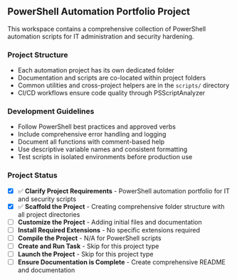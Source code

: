 <!-- Use this file to provide workspace-specific custom instructions to Copilot. For more details, visit https://code.visualstudio.com/docs/copilot/copilot-customization#_use-a-githubcopilotinstructionsmd-file -->

## PowerShell Automation Portfolio Project

This workspace contains a comprehensive collection of PowerShell automation scripts for IT administration and security hardening.

### Project Structure
- Each automation project has its own dedicated folder
- Documentation and scripts are co-located within project folders
- Common utilities and cross-project helpers are in the `scripts/` directory
- CI/CD workflows ensure code quality through PSScriptAnalyzer

### Development Guidelines
- Follow PowerShell best practices and approved verbs
- Include comprehensive error handling and logging
- Document all functions with comment-based help
- Use descriptive variable names and consistent formatting
- Test scripts in isolated environments before production use

### Project Status
- [x] ✅ **Clarify Project Requirements** - PowerShell automation portfolio for IT and security scripts
- [x] ✅ **Scaffold the Project** - Creating comprehensive folder structure with all project directories
- [ ] **Customize the Project** - Adding initial files and documentation
- [ ] **Install Required Extensions** - No specific extensions required
- [ ] **Compile the Project** - N/A for PowerShell scripts
- [ ] **Create and Run Task** - Skip for this project type
- [ ] **Launch the Project** - Skip for this project type
- [ ] **Ensure Documentation is Complete** - Create comprehensive README and documentation